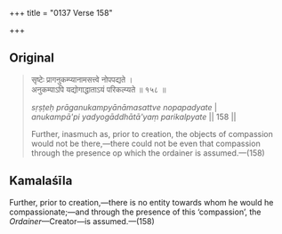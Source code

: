 +++
title = "0137 Verse 158"

+++
## Original 
>
> सृष्टेः प्रागनुकम्प्यानामसत्त्वे नोपपद्यते ।  
> अनुकम्पाऽपि यद्योगाद्धाताऽयं परिकल्प्यते ॥ १५८ ॥ 
>
> *sṛṣṭeḥ prāganukampyānāmasattve nopapadyate* \|  
> *anukampā'pi yadyogāddhātā'yaṃ parikalpyate* \|\| 158 \|\| 
>
> Further, inasmuch as, prior to creation, the objects of compassion would not be there,—there could not be even that compassion through the presence op which the ordainer is assumed.—(158)



## Kamalaśīla

Further, prior to creation,—there is no entity towards whom he would he compassionate;—and through the presence of this ‘compassion’, the *Ordainer*—Creator—is assumed.—(158)


